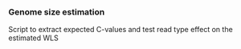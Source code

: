 ### Genome size estimation

Script to extract expected C-values and test read type effect on the estimated WLS
